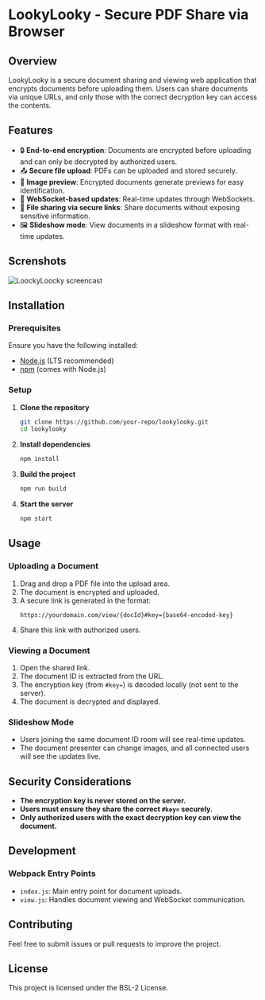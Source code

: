 # LookyLooky - Secure PDF Share via Browser

## Overview
LookyLooky is a secure document sharing and viewing web application that encrypts documents before uploading them. Users can share documents via unique URLs, and only those with the correct decryption key can access the contents.

## Features
- 🔒 **End-to-end encryption**: Documents are encrypted before uploading and can only be decrypted by authorized users.
- 📤 **Secure file upload**: PDFs can be uploaded and stored securely.
- 📸 **Image preview**: Encrypted documents generate previews for easy identification.
- 📡 **WebSocket-based updates**: Real-time updates through WebSockets.
- 📂 **File sharing via secure links**: Share documents without exposing sensitive information.
- 🖼 **Slideshow mode**: View documents in a slideshow format with real-time updates.

## Screnshots
![LoockyLoocky screencast](doc/gif/lookylooky.gif)
## Installation

### Prerequisites
Ensure you have the following installed:
- [Node.js](https://nodejs.org/) (LTS recommended)
- [npm](https://www.npmjs.com/) (comes with Node.js)

### Setup
1. **Clone the repository**
   ```sh
   git clone https://github.com/your-repo/lookylooky.git
   cd lookylooky
   ```
2. **Install dependencies**
   ```sh
   npm install
   ```
3. **Build the project**
   ```sh
   npm run build
   ```
4. **Start the server**
   ```sh
   npm start
   ```

## Usage

### Uploading a Document
1. Drag and drop a PDF file into the upload area.
2. The document is encrypted and uploaded.
3. A secure link is generated in the format:
   ```
   https://yourdomain.com/view/{docId}#key={base64-encoded-key}
   ```
4. Share this link with authorized users.

### Viewing a Document
1. Open the shared link.
2. The document ID is extracted from the URL.
3. The encryption key (from `#key=`) is decoded locally (not sent to the server).
4. The document is decrypted and displayed.

### Slideshow Mode
- Users joining the same document ID room will see real-time updates.
- The document presenter can change images, and all connected users will see the updates live.

## Security Considerations
- **The encryption key is never stored on the server.**
- **Users must ensure they share the correct `#key=` securely.**
- **Only authorized users with the exact decryption key can view the document.**

## Development


### Webpack Entry Points
- `index.js`: Main entry point for document uploads.
- `view.js`: Handles document viewing and WebSocket communication.

## Contributing
Feel free to submit issues or pull requests to improve the project.

## License
This project is licensed under the BSL-2 License.

